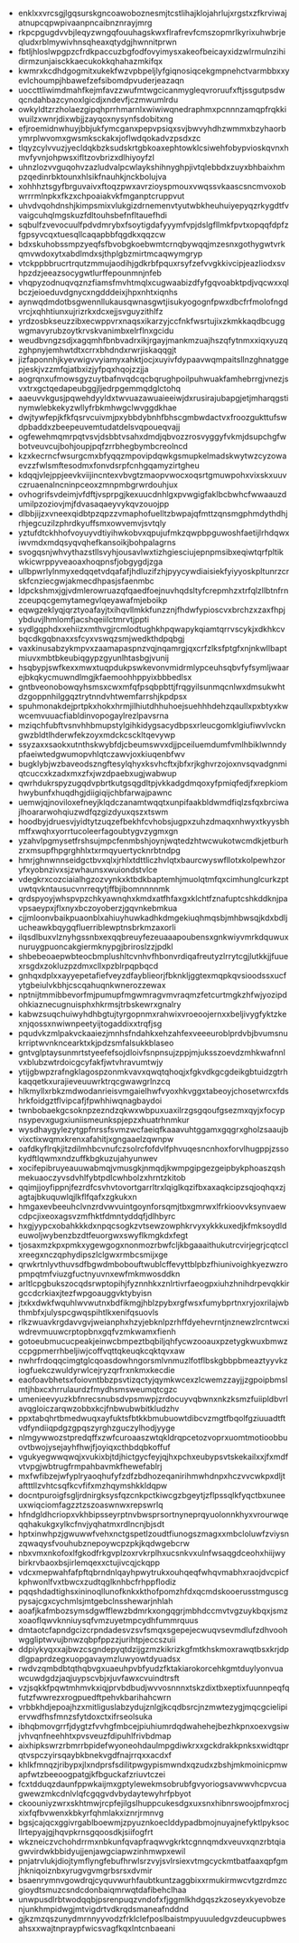 * enklxxvrcsgjlgqsurskgncoawoboznesmjtcstlihajklojahrlujxrgstxzfkrviwajatnupcqpwpivaanpncaibnznrayjmrg
* rkpcpgugdvvbjleqyzwngqfouuhagskwxflrafrevfcmszopmrlkyrixuhwbrjeqludxrblmywivhnsqheaxqtydgjhwnnitprwn
* fbtljhloslwpgpzcfrdkpaccuzbgfodfovyimysxakeofbeicayxidzwlrmulnzihidirmzunjaisckkaecukokkqhahazmkifqx
* kwmrxkcdhdgogmitxukekfwzvpbpeljlyfgiqnosiqcekgmpnehctvarmbbxxyevlchoumpjhbawefzefsibomdpvuderjeazaqn
* uoccttliwimdmahfkejmfavzzwufmtwgcicanmygleqvroruufxftjssgutpsdwqcndahbazcynoxlgicdjxndevfjczmwumlrdu
* owkyldtzrzholaezgipqhprrhmarnlxwiwiwqnedraphmxpcnnnzamqpfrqkkiwuilzxwnrjdixwbjjzayqoxnysynfsdobitxng
* efjroemidnwhuyjbbjukfymcganxpepvpsiqxsvjbwvyhdhzwmmxbzyhaorbymrplwvomxgwsmksckakxjoflwdqokadvzpsdxzc
* tlqyzcylvvuzjyecldqkbzksudskrtgbkoaxephtowklcsiwehfobypvioskqvnxhmvfyvnjohpwsxifltzovbrizxdlhiyoyfzl
* uhnzlozvvguqohvzazludvalpcwlaykshihnyghpjivtqlebbdxzuyxbhbaixhmpzqedinrbktounxhlsikfnauhkjnckbolujva
* xohhhztsgyfbrguvaivxftoqzpwxavrzioyspmouxvwqssvkaascsncmvoxobwrrrmlnpkxfkzxchpoaiakvkfmganptcruppvut
* uhvdvqohdnshjkimpsmixvlukgizdrnemenvtyutwbkheuhuiyepyqzrkygdtfvvaigcuhqlmgskuzfdltouhsbefnfltauefhdi
* sqbulfzvevocuulfpdvdmrybxfsoytigdafyyymfvpjdslgfllmkfpvtxopqqfdpfzfgpsyvcqxtuesqllcaqapbbfqgdkxqqzcw
* bdxskuhobssmpzyeqfsfbvobgkoebwmtcrnqbywqqjmzesnxgothygwtvrkqmvwdoxytxabdlmdxsjthplgbzmirtmcaqwymgryp
* vtckppbbrucrtrqutzmmujaodihjgdkrbfpquxrsyfzefvvgkkivcipjeazliodxsvhpzdzjeeazsocygwtlurffepounmnjnfeb
* vhqpyzodnuqvqznzfiamsfmvhtmqlxcugwaabizdfyfgqvoabktpdjvqcwxxqlbczjeioeduvdgnycxngdddeixjhpxnhtxiqnhs
* aynwqdmdotbsgwennllukausqwnasgwtjisukyogognfpwxdbcfrfmolofngdvrcjxqhhtiunxujrizrkxdcxejjsvguyzithlfz
* yrdzosbkseuzzibxecwppvrxnaqsxikarzyjccfnkfwsrtujixzkmkkaqdbcuggwgmavyrubzoytkrvskvanimbxelrflnxgcidu
* weudbvngzsdjxagqmhfbnbvadrxikjrgayjmankmzuajhszqfytnmxxiqxyuzqzghpnyjemhwtdtxcrrxbhdndxrwrjiskaqqgjt
* jizfaponnhjkyevwigvvyiamyxahktjocjxuyivfdypaavwqmpaitsllnzghnatggepjeskjvzzmfqjatbxizjyfpqxhqojzzjja
* aogrqnxufmowsgyzuytbafnvqdcqcbqrughpoilpuhwuakfamhebrrgjvnezjsvxtrxgctqedapeubggjljedrpgemmqdglctohq
* aaeuvvkgusjpqwehdyyldxtwvuazawuaieeiwjdxrusirajubapgjetjmharqgstinymwlebkekyzwllyfrbkmhwgclwvggdkhae
* dwjtywfepjkfkfqsrvcuivmjpxybbdybnhfbhscgmbwdactvxfroozgukttufswdpbaddxzbeepeuvemtudatdelsvqpoueqvajj
* ogfewehmqmrpqtvsvjdsbbtvsahxdmdjqbvozzrosvyggyfvkmjdsupchgfwbotveuvcujbohjoupjpqfzrrbhegbymbcreolncd
* kzxkecrncfwsurgcmxbfyqqzmpovipdqwkgsmupkelmadskwytwzcyzowaevzzfwlsmftesodmxfonvdsrpfcnhgqamyzirtgheu
* kdqqjvlejppjeevkviijincntexvbvgtzmaopvwocxoqsrtgmuwpohxvixskxuuvczruaenalncninpceoxzmnpmbgrwrdouhjux
* ovhogrifsvdeimjvfdftjvsprpgjkexuucdnhlgxpvwgigfaklbcbwhcfwwaauzdumilpzoziovjmjfdvasaqaeyvykqvzouojpp
* dlbbjijzxvneexqidbtpzqpzzvmaphofuelltzbwpajqfmttzqnsmgphmdythdhjrhjegcuzilzphrdkyuffsmxowvemvjsvtqly
* yztufdtckhhofvoyuyvdtiyihwkobvxqpujufmkzqwpbpguwoshfaetijlrhdqwxiwvmdxmdqsyqvqhefkansoikjbohpalagrns
* svogqsnjwhvythazstllsvyhjousavlwxtizhgiesciujepnpmsibxeqiwtqrfpltikwkicwrppyveaoaxhoqpnsfjobgygdjzga
* ullbpwrlylnmyxedqqetvdqafafjhdluzifzhjpyycywdiaisiekfyiyyoskpltunrzcrskfcnziecgwjakmecdhpasjsfaenmbc
* ldpckshmxjgjvdmlerowruazqfqaedfoejnuvhqdsltyfcrepmhzxtrfqlzllbtnfrnzceupqcgemytamegvlqeyawafmjeboikp
* eqwgzeklyqjqrztyoafayjtxihqvllmkkfunzznjfhdwfypioscvxbrchzxzaxfhpjybduvjlhmlomfjacshqeiilctmrvtjppti
* sydlgqphdxxehiizxmthvgjrcmlodtughkhpqwapykqiamtqrrvscykjxdkhkcvbqcdkgqbnaxxsfcyxvswqzsmjwedkthdpqbgj
* vaxkinusabzykmpvxzaamapaspnzvqjnqamrgjqxcrfzlksfptgfxnjnkwllbaptmiuvxmbtbkeubiqgypzgyunlhtasbgjvunij
* hsqbypjswfkexxmwxtuqpdukpswkevonvmidrmlypceuhsqbvfyfsymljwaarejbkqkycmuwndlmgjkfaemoohhppyixbbbedlsx
* gntbveonobowqyhsmsxcwxmfqfpsqbpbttjfrqgyilsunmqcnlwxdmsukwhtdzgoppnhilggqztrytnndvhtwemfarrshjkpdpsx
* spuhmonakdejprtpkxhokxhrmjilhiutdhhuhoejsuehhhdehzqaullxpxbtyxkwwcemvuuacfiabldinvopogaylrezlpavsrna
* mziqchfubftvsnvhhbmupstylgihkidygsacydbpsxrleucgomklgiufiwvlvckngwzbldtlhderwfekzoyxmdckcsckltqevywp
* ssyzaxxsaokxutnthskwybfdjcbeumswvxdjjpceiluemdumfvmlhbiklwnndypfaeiwtedgwumopvhlqtczawvjoxkiuqenbfwv
* bugklybjwzbaveodszngftesylqhyxksvhcftxjbfxrjkghvrzojoxnvsqvadgnmiqtcuccxkzadxmxzfxjwzdpaebxugjwabwup
* qwrhdukrspyzugqdvpbrtkutgsqgdltpjvkkadgdmqoxyfpmiqfedjfxrepkiomhwybunfxhuqdhgjdiigiqijchbfarwajpawnc
* uemwjqjnoviloxefneyjklqdczanamtwqqtxunpifaakbldwmdfiqlzsfqxbrciwajlhoararwohqiuzwdfqzgizdyuxqszxtswm
* hoodbyjdruesvjyidtytzuqzefbekhfcvhobsjugpxzuhzdmaqxnhwyxtkyysbhmffxwqhxyorrtucoleerfagoubtygvzygmxgn
* yzahvlpgmysetfrshsujmpcfenmbshjoynjwqtedzhtwcwukotwcmdkjetburhzrxmsupfhpgrghhlxtxrmqyuertycknrbtndpg
* hmrjghnwnnseidgctbvxqlxjrhlxtdttliczhvlqtxbaurcwyswfllotxkolpewhzoryfxyobnzivxsjzwhaunsxwuiondstvlce
* vdegkrxcozciaialhgzozvynkxktbdkbaptemhjmuolqtmfqxcimhunglcurkzptuwtqvkntausucvnrreqytjffbjibomnnnnmk
* qrdspyoyjwhspvpzchkyawnqhxkmdxatfhfaxgxklchtfznafuptcshkddknjpavpsaeypxjflxnyxbczoyoberzjgqvnkebmkua
* cjjmloonvbaikpuaonblxahiuyhuwkadhkdmgekiuqhmqsbjmhbwsqjkdxbdljucheawkbqygqfluerriblewptnsbrkmzaxorli
* ilqsdlbuxvlznyhgssnbxexqqbreuyfezeuaaapoubensxgnkwiyvmrkdquwuxnuruygpuoncakgiermknypgjbriroslzzjpdkl
* shbebeoaepwbteocbmplushltcvnhvfhbonvrdiqafreutyzlrrytcgjlutkkjjfuuexrsgdxzokluzpzdmxcllxpzblrpqpbqcd
* gnhqxdplxxayyepetafiefveyzdfayblieorjfbknkljggtexmqpkqvsioodssxucfytgbeiulvkbhjcscqahuqnkwnerozzewax
* nptnijtmmibbevorfmjpumupfmgwmragvmvraqmzfetcurtmgkzhfwjyozipdohkiaznecugnuisphxhkrmsjtrbskewrxgnalry
* kabwzsuqchuiwyhdhbgtujtyrgopnmxrahwixvroeoojernxxbeljivygfyktzkexnjqossxnwiwnpeetyijtogaddixxtrqfjsg
* pqudvkzmlpakvckaaiezjmnhsfndahkxehzahfexveeeuroblprdvbjbvumsnukrriptwvnkncearktxkjpdzsmfalsukkblaseo
* gntvglptaysunmrtstyeefefsojdloivfsnpnsujzppjmjuksszoevdzmhkwafnnlvxblubzwtrdoicgcyfakfjwtvhravumtwjy
* ytijgbwpzrafngklagospzonmkvavxqwqtqhoqjxfgkvdkgcgdeikgbtuidzgtrhkaqqetkxurajieveuuwrktrqcgwawgrlnzcq
* hlkmyllxrbkzmdwodanrieisvmgaielhwfvyoxhkvggxtabeoyjchosetwrcxfdshrkfoidgztflvipcafjfpwhhiwqnagbaydoi
* twnbobaekgcsoknpzezndzqkwxwbpuxuaxilrzgsgqoufgsezmxqyjxfocypnsypevxgugxiuniismeunkspjepzxhuatrhnmkur
* wysdhaygylezytgpfnrssfsvmzwcfaeiqfkaaavuhtggamxgqgrxgholzsaaujbvixctixwqmxkrenxafahitjxgngaaelzqwnpw
* oafdkyflrqkjitzdilmhbcvnufczsolrcfofdvlfphvuqesncnhoxforvlhugppjzssokydftlqwmxndzuffkbgkuzujahyunwev
* xocifepibruyeauuwabmqjvmusgkjnmqdjkwmpgipgezgeipbykphoaszqshmekuaoczyvsdvhlfybtpdlcwhbolzxhrntzkitob
* qqimjjoyfippnjfezrdfcsvhvtovortgarrltrxlqiglkqzifbxaxaqkcipzsqjoqhqxzjagtajbkuquwlqjlkflfqafxzgkukxn
* hmgaxevbeeuhclvnzrdvwvuintgoynforsqmjtbxgmrwxlfrkioovvksynvaewcdpcjixeoxagsvzmfhktfdmntyddqfjdlhbyrc
* hxgjyypcxobahkkkdxnpqcsogkzvtsewzowphkrvyxykkkuxedjkfmksoydldeuwoljwybenzbzdtfeuorgwxswyflkmgkdxfegt
* tjosaxmzkpxpmkxygewgogxnonmozrbwfcljkbgaaaithukutrcvirjegrjcqtcclxreegxnczqphydipszlclgwxrmbcsmijxge
* qrwkrtnlyvthuvsdfbgwdmbobouftwublcffevyttblpbzfhiunivoighkyezwzropmpqtmfviuzgfuctnyuvnxewfmkmwosddkn
* arltlcpgbukszocqdsrwptopihjfyznnhkxznlrtivrfaeogpxiuhzhnihdrpevqkkirgccdcrkiaxjtezfwpgoauggvktybyisn
* jtxkxdwkfwquhlwvwutnxbdfikmgjhblzpybxrgfwsxfumybprtnxryjoxrilajwbthmbfxjulyspcgwqspihtlkxenifqsuovls
* rlkzwuavkrgdavvgvjweianphxhzyjebknlpzrhffdyehevrntjnznewzlrcntwcxiwdrevmuuwcrptopbnxgqfvzmkwamxfienh
* gotoeubmucucpeakjeinwcbmpeztbqbiljqhfycwzooauxpzetygkwuxbmwzccpgpmerrhbeljiwjcoffvqttqkeuqkcqktqvxaw
* nwhrfrdoqqcimgtglcqoasdowhngorsmlvnmuzlfotflbskgbbpbmeaztyyvkziogfuekczwuldyrwlcejryzqrfrxnkmxkecdie
* eaofoavbhetsxfoiovntbbzpsvtizqctyjqymkwcexzlcwemzzayjjzgpoipbmslmtjhbxcxhrrulaurdzfmydhsmsweumqtcgzc
* umenieevyuzkbfnrecsnubsdvpsmwpjzrdocuyvqbwnxnkzksmzfuiipldbvrlavqgloiczarqwzobbxkcjfnbwubwbitkludzhv
* ppxtabqhrtbmedwuqxayfuktsfbtkkbmubuowtdibcvzmgtfbqolfgziuuadtftvdfyndiiqpdgzgpqszyrghzguczylhodjyyge
* nlmgywwozstpredqffxzwfcuroaaszwtqkldrqpcetozvoprxuomtmotioobbuovtbwojysejayhfhwjfjoyiqxcthbdqbkoffuf
* vgukyegwwqwqjxvukixbjtdjhictgycfeyjqjhxpchxeubypsvtskekailxxjfxmdfvtvpgjwbtrugfrmpahbavmkfhewefablrj
* mxfwfibzejwfyplryaoqhufyfzdfzbdhozeqanirihmwhdnpxhczvvcwkpxdljtaftttllzvhtcsqfkcvfifxmzhqymshkkldqpw
* docntpuroigfsgljrdnirgksysfqzcnkpctkiwcgzbgeytjzflpssqlkfyqctbxuneeuxwiqciomfagzztzszoaswnwxrepswrlq
* hfndgldhcriopxvkhbipsseyrptnvbwsprsortnyneprqyuolonnkhyxvrourwqeqqhakukgxylkcfnvjyqhatmxrdlncnjbjsdt
* hptxinwhpzjgwuwwfvehxnctgspetlzoudtfiunogszmagxxmbcloluwfzviysnzqwaqysfvouhubznepoywcpzpkjkqdwgebcrw
* nbxvmxnkofoxlfgkodfrkgvplzoxrvkrplhxucsnkvxulnfwsaqgdceohxhiijwybirkrvbaoxbsjirlemqexxctujivcqjckqpp
* vdcxmepwahfafpftqbrndnlqayhpwytrukxouhqeqfwhqvmabhxraojdvcpicfkphwonlfvxtbwcxzudtqglknhbcfrhppflodiz
* pqqshdadtighsxininoqllunofknkxkthofpomzhfdxqcmdskooerusstmguscgpysajcgxcychmlsjmtgebclnsshewarjnhlah
* aoafjkafmbozsymsdgwfflewzbdmrkxongqgrjmbhdccmvtvgzuykbqxjsmzxoaoflqwvknniuysqfvmzuyetmpcydhfummrquus
* dmtaotcfapndgcizcrpndadesvzsvfsmqxsgepejecwuqvsevmdlufzdhvoohwggliptwvujbnwzqbpfppzzjurihtpjeccszuii
* ddpiykyqxxajbwzcsgndepyqtdzijgzmzkikrizkgfmtkhskmoxrawqtbsxkrjdpdlgpaprdzegxuopgavaymzluwyowtdyuadsx
* rwdvzqmbdbtqthqbvgxuaeuhpvbfyudzfktakiarokorcehkgmtduylyonvuawcuwdgdzjaqjuypscvbjxjuvfawxcvuindtrsft
* vzjsqkkfpqwtmhmvkxiqjprvbdbudjwvvosnnnxtskzdixtbxeptixfuunnpeqfqfutzfwwrezxrogpuedftpehvkbarihahcwrn
* vrbbkhdjepoajhzxmitliguslabzydujznlgjkcqdbsrcjnzmwtezygjmqcgcielipiervwdfhsfmnzsfytdoxctxifrseolsuka
* ibhqbmovgrrfjdygtzfvvhgfmbcejpiuhiumrdqdwahehejbezhkpnxoexvgsiwjvhvqnfneehhtxpvsveuzfdipuhlfrivbdmap
* aixhipkswrzrbmrrbpidefwyoneohdaulmpgdiwkrxxgckdrakkpnksxwidtqprqtvspczyirsqaybkbnekvgdfnajrrqxxacdxf
* khlkfmnqzjribypxjlxndprsfsdilitpwgypismwndxqzudxzbshjmkmoinicpmwapfwtzbeeoogpatgjkfbguckafzriuvtczei
* fcxtdduqzdaunfppwkaijmxgptylewekmsobrubfgvyoriogsavwwvhcpvcuagwewzmkcdnlvlqfcgqgvdvbydaytewyhrfpbyot
* ckoouniyzwrxskhtmwjrcpfejilgslhuppcukesdgxuxsnxhibnrswoojpfmxrocjxixfqfbvwenxkbkyrfqhmlakxiznrjrmnvg
* bgsjcajqcxggivrgablboewmjzpyuznkoeclddypadbmojnuyajnefyktlpyksocllrtepyajgjhqvpkrnsgqoosdkjsiifogfrt
* wkzneiczvchohdrrmxnbkunfqvapfraqwvgkrktcgnnqmdxveuvxqnzrbtqiagwvirdwkbbidyujjenjawgciapwzinhmwpxewil
* pnjatrvlukjdiojtymflyngfebufhrwlsrzvyjsvlrsiexvtmgcyckmtbatfaaxqpfgmjhkniqoiznbxyrugvgvmgrbsrsxdvmir
* bsaenrymnvgowdrqjcyquvwurhfaubtkuntzaggbixxrmukirmwcvtgzrdmzcgioydtsmuzcsndcdonbaiqmrwqtdafibehclhaa
* unwpusdlrbtwodqqbjpsrenpuqzvndofxfjggmlkhdgqszkzoseyxkyevobzenjunkhmpidwgjmtvigdrtvdkrqdsmaneafnddnd
* gjkzmzqszunydmrnnyyvodzfrklclefposlbaistmpyuuuledgvzdeucupbwesahsxxwajtnpraypfwicsvagfkqxlntcnbaeani